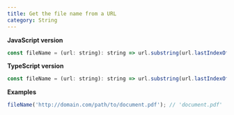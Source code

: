 ```yaml
---
title: Get the file name from a URL
category: String
---
```


**JavaScript version**

```js
const fileName = (url: string): string => url.substring(url.lastIndexOf('/') + 1);
```

**TypeScript version**

```js
const fileName = (url: string): string => url.substring(url.lastIndexOf('/') + 1);
```

**Examples**

```js
fileName('http://domain.com/path/to/document.pdf'); // 'document.pdf'
```
